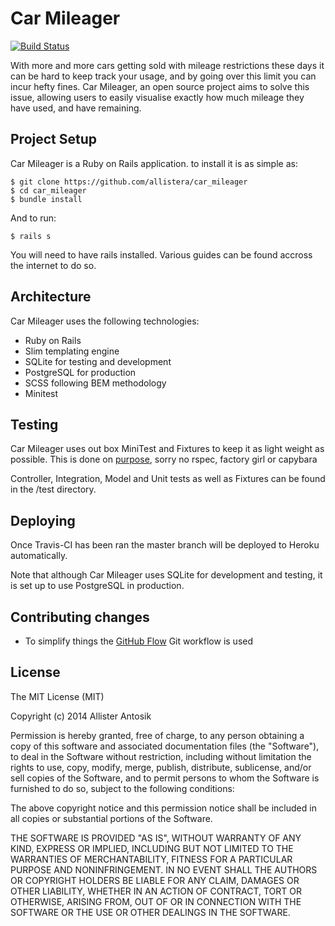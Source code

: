 # Car Mileager

[![Build Status](https://travis-ci.org/allistera/car_mileager.svg?branch=master)](https://travis-ci.org/allistera/car_mileager)

With more and more cars getting sold with mileage restrictions these days it can be hard to keep track your usage, and by going over this limit you can incur hefty fines. Car Mileager, an open source project aims to solve this issue, allowing users to easily visualise exactly how much mileage they have used, and have remaining. 
 
## Project Setup

Car Mileager is a Ruby on Rails application. to install it is as simple as:

    $ git clone https://github.com/allistera/car_mileager
    $ cd car_mileager
    $ bundle install

And to run:

    $ rails s

You will need to have rails installed. Various guides can be found accross the internet to do so. 

## Architecture

Car Mileager uses the following technologies:

* Ruby on Rails 
* Slim templating engine
* SQLite for testing and development
* PostgreSQL for production
* SCSS following BEM methodology
* Minitest

## Testing

Car Mileager uses out box MiniTest and Fixtures to keep it as light weight as possible. This is done on [purpose](https://twitter.com/AllisterAntosik/status/528168000898101248), sorry no rspec, factory girl or capybara

Controller, Integration, Model and Unit tests as well as Fixtures can be found in the /test directory.

## Deploying

Once Travis-CI has been ran the master branch will be deployed to Heroku automatically.

Note that although Car Mileager uses SQLite for development and testing, it is set up to use PostgreSQL in production.

## Contributing changes

- To simplify things the [GitHub Flow](https://guides.github.com/introduction/flow/index.html) Git workflow is used

## License

The MIT License (MIT)

Copyright (c) 2014 Allister Antosik

Permission is hereby granted, free of charge, to any person obtaining a copy
of this software and associated documentation files (the "Software"), to deal
in the Software without restriction, including without limitation the rights
to use, copy, modify, merge, publish, distribute, sublicense, and/or sell
copies of the Software, and to permit persons to whom the Software is
furnished to do so, subject to the following conditions:

The above copyright notice and this permission notice shall be included in
all copies or substantial portions of the Software.

THE SOFTWARE IS PROVIDED "AS IS", WITHOUT WARRANTY OF ANY KIND, EXPRESS OR
IMPLIED, INCLUDING BUT NOT LIMITED TO THE WARRANTIES OF MERCHANTABILITY,
FITNESS FOR A PARTICULAR PURPOSE AND NONINFRINGEMENT. IN NO EVENT SHALL THE
AUTHORS OR COPYRIGHT HOLDERS BE LIABLE FOR ANY CLAIM, DAMAGES OR OTHER
LIABILITY, WHETHER IN AN ACTION OF CONTRACT, TORT OR OTHERWISE, ARISING FROM,
OUT OF OR IN CONNECTION WITH THE SOFTWARE OR THE USE OR OTHER DEALINGS IN
THE SOFTWARE.
